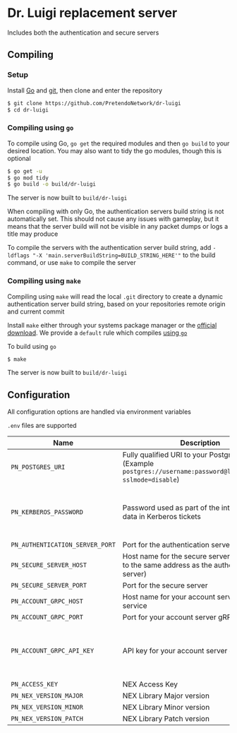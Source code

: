 # Dr. Luigi replacement server
Includes both the authentication and secure servers

## Compiling

### Setup
Install [Go](https://go.dev/doc/install) and [git](https://git-scm.com/downloads), then clone and enter the repository

```bash
$ git clone https://github.com/PretendoNetwork/dr-luigi
$ cd dr-luigi
```

### Compiling using `go`
To compile using Go, `go get` the required modules and then `go build` to your desired location. You may also want to tidy the go modules, though this is optional

```bash
$ go get -u
$ go mod tidy
$ go build -o build/dr-luigi
```

The server is now built to `build/dr-luigi`

When compiling with only Go, the authentication servers build string is not automatically set. This should not cause any issues with gameplay, but it means that the server build will not be visible in any packet dumps or logs a title may produce

To compile the servers with the authentication server build string, add `-ldflags "-X 'main.serverBuildString=BUILD_STRING_HERE'"` to the build command, or use `make` to compile the server

### Compiling using `make`
Compiling using `make` will read the local `.git` directory to create a dynamic authentication server build string, based on your repositories remote origin and current commit

Install `make` either through your systems package manager or the [official download](https://www.gnu.org/software/make/). We provide a `default` rule which compiles [using `go`](#compiling-using-go)

To build using `go`

```bash
$ make
```

The server is now built to `build/dr-luigi`

## Configuration
All configuration options are handled via environment variables

`.env` files are supported

| Name                                | Description                                                                                                            | Required                                      |
|-------------------------------------|------------------------------------------------------------------------------------------------------------------------|-----------------------------------------------|
| `PN_POSTGRES_URI`                   | Fully qualified URI to your Postgres server (Example `postgres://username:password@localhost/mk7?sslmode=disable`)     | Yes                                           |
| `PN_KERBEROS_PASSWORD`              | Password used as part of the internal server data in Kerberos tickets                                                  | No (Default password `password` will be used) |
| `PN_AUTHENTICATION_SERVER_PORT`     | Port for the authentication server                                                                                     | Yes                                           |
| `PN_SECURE_SERVER_HOST`             | Host name for the secure server (should point to the same address as the authentication server)                        | Yes                                           |
| `PN_SECURE_SERVER_PORT`             | Port for the secure server                                                                                             | Yes                                           |
| `PN_ACCOUNT_GRPC_HOST`              | Host name for your account server gRPC service                                                                         | Yes                                           |
| `PN_ACCOUNT_GRPC_PORT`              | Port for your account server gRPC service                                                                              | Yes                                           |
| `PN_ACCOUNT_GRPC_API_KEY`           | API key for your account server gRPC service                                                                           | No (Assumed to be an open gRPC API)           |
| `PN_ACCESS_KEY`                     | NEX Access Key                                                                                                         | Yes                                           |
| `PN_NEX_VERSION_MAJOR`              | NEX Library Major version                                                                                              | Yes                                           |
| `PN_NEX_VERSION_MINOR`              | NEX Library Minor version                                                                                              | Yes                                           |
| `PN_NEX_VERSION_PATCH`              | NEX Library Patch version                                                                                              | Yes                                           |
